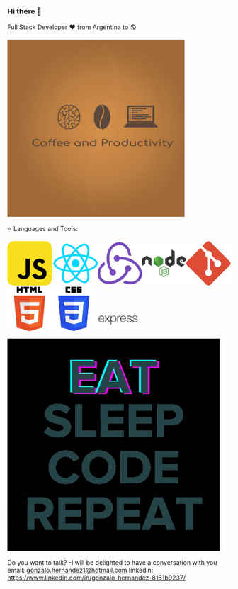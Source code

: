 ### Hi there 👋
Full Stack Developer ❤️ from Argentina to 🌎


<img src="bgGithub.webp"  height="400">


⭐ Languages and Tools:

<img src="github%20stuffs/jslogo.svg" width="100"> <img src="github%20stuffs/ReactLogo.svg" width="100"><img src="github%20stuffs/ReduxLogo.svg" width="100"><img src="github%20stuffs/nodeLogo.svg" width="100"><img src="github%20stuffs/gitLogo2.jpg" width="100"><img src="github%20stuffs/htmllogo2.png" width="100"><img src="github%20stuffs/cssLogo.svg" width="100"><img src="github%20stuffs/expressLogo.svg" width="100">


![](github%20stuffs/giphy.gif)

Do you want to talk?
-I will be delighted to have a conversation with you
email: gonzalo.hernandez1@hotmail.com
linkedin: https://www.linkedin.com/in/gonzalo-hernandez-8161b9237/
